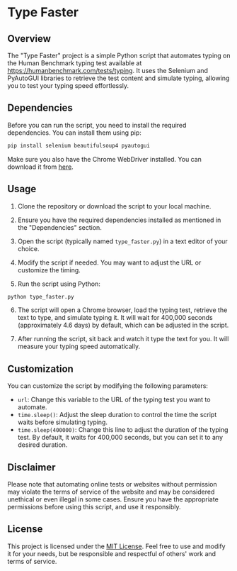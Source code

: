 # Type Faster

## Overview

The "Type Faster" project is a simple Python script that automates typing on the Human Benchmark typing test available at https://humanbenchmark.com/tests/typing. It uses the Selenium and PyAutoGUI libraries to retrieve the test content and simulate typing, allowing you to test your typing speed effortlessly.

## Dependencies

Before you can run the script, you need to install the required dependencies. You can install them using pip:

```bash
pip install selenium beautifulsoup4 pyautogui
```

Make sure you also have the Chrome WebDriver installed. You can download it from [here](https://sites.google.com/chromium.org/driver/).

## Usage

1. Clone the repository or download the script to your local machine.

2. Ensure you have the required dependencies installed as mentioned in the "Dependencies" section.

3. Open the script (typically named `type_faster.py`) in a text editor of your choice.

4. Modify the script if needed. You may want to adjust the URL or customize the timing.

5. Run the script using Python:

```bash
python type_faster.py
```

6. The script will open a Chrome browser, load the typing test, retrieve the text to type, and simulate typing it. It will wait for 400,000 seconds (approximately 4.6 days) by default, which can be adjusted in the script.

7. After running the script, sit back and watch it type the text for you. It will measure your typing speed automatically.

## Customization

You can customize the script by modifying the following parameters:

- `url`: Change this variable to the URL of the typing test you want to automate.
- `time.sleep()`: Adjust the sleep duration to control the time the script waits before simulating typing.
- `time.sleep(400000)`: Change this line to adjust the duration of the typing test. By default, it waits for 400,000 seconds, but you can set it to any desired duration.

## Disclaimer

Please note that automating online tests or websites without permission may violate the terms of service of the website and may be considered unethical or even illegal in some cases. Ensure you have the appropriate permissions before using this script, and use it responsibly.

## License

This project is licensed under the [MIT License](LICENSE). Feel free to use and modify it for your needs, but be responsible and respectful of others' work and terms of service.
